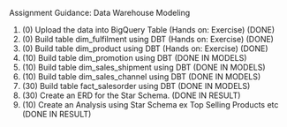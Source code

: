 Assignment Guidance: Data Warehouse Modeling 

1. (0) Upload the data into BigQuery Table (Hands on: Exercise) (DONE)
2. (0) Build table dim_fulfilment using DBT (Hands on: Exercise) (DONE)
3. (0) Build table dim_product using DBT (Hands on: Exercise) (DONE)
4. (10) Build table dim_promotion using DBT (DONE IN MODELS)
5. (10) Build table dim_sales_shipment using DBT (DONE IN MODELS)
6. (10) Build table dim_sales_channel using DBT (DONE IN MODELS)
7. (30) Build table fact_salesorder using DBT (DONE IN MODELS)
8. (30) Create an ERD for the Star Schema. (DONE IN RESULT)
9. (10) Create an Analysis using Star Schema ex Top Selling Products etc (DONE IN RESULT)
